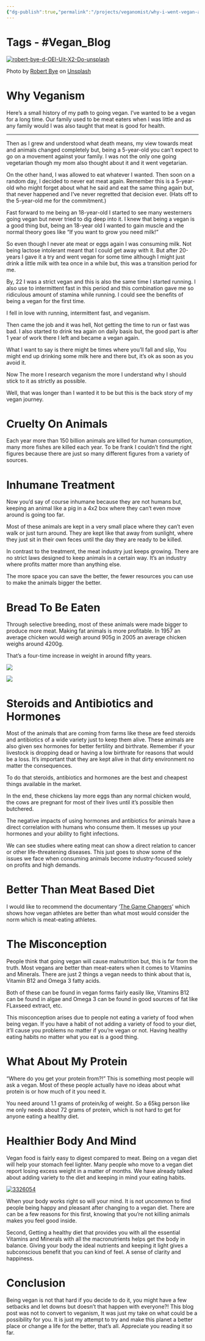 ```yaml
---
{"dg-publish":true,"permalink":"/projects/veganomist/why-i-went-vegan-and-so-can-you/","dgPassFrontmatter":true,"noteIcon":"3","created":"2023-11-14T21:08:36.992+05:30","updated":"2024-02-26T02:52:11.648+05:30"}
---
```


# **Tags** - #Vegan_Blog 

[![robert-bye-d-OEl-Uit-X2-Do-unsplash](https://i.ibb.co/2vkmhRn/robert-bye-d-OEl-Uit-X2-Do-unsplash.jpg)](https://www.blogger.com/blog/post/edit/1061032029719433497/625757567668549914#)

 Photo by [Robert Bye](https://www.blogger.com/blog/post/edit/1061032029719433497/625757567668549914#) on [Unsplash](https://www.blogger.com/blog/post/edit/1061032029719433497/625757567668549914#)

  

# Why Veganism

Here’s a small history of my path to going vegan. I’ve wanted to be a vegan for a long time. Our family used to be meat eaters when I was little and as any family would I was also taught that meat is good for health.

---

  

  

Then as I grew and understood what death means, my view towards meat and animals changed completely but, being a 5-year-old you can’t expect to go on a movement against your family. I was not the only one going vegetarian though my mom also thought about it and it went vegetarian.

  

On the other hand, I was allowed to eat whatever I wanted. Then soon on a random day, I decided to never eat meat again. Remember this is a 5-year-old who might forget about what he said and eat the same thing again but, that never happened and I’ve never regretted that decision ever. (Hats off to the 5-year-old me for the commitment.)

  

Fast forward to me being an 18-year-old I started to see many westerners going vegan but never tried to dig deep into it. I knew that being a vegan is a good thing but, being an 18-year old I wanted to gain muscle and the normal theory goes like “If you want to grow you need milk!”

  

So even though I never ate meat or eggs again I was consuming milk. Not being lactose intolerant meant that I could get away with it. But after 20-years I gave it a try and went vegan for some time although I might just drink a little milk with tea once in a while but, this was a transition period for me.

  

By, 22 I was a strict vegan and this is also the same time I started running. I also use to intermittent fast in this period and this combination gave me so ridiculous amount of stamina while running. I could see the benefits of being a vegan for the first time.

I fell in love with running, intermittent fast, and veganism.

  

Then came the job and it was hell, Not getting the time to run or fast was bad. I also started to drink tea again on daily basis but, the good part is after 1 year of work there I left and became a vegan again.

  

What I want to say is there might be times where you’ll fall and slip, You might end up drinking some milk here and there but, it’s ok as soon as you avoid it.

Now The more I research veganism the more I understand why I should stick to it as strictly as possible.

  

Well, that was longer than I wanted it to be but this is the back story of my vegan journey.

# Cruelty On Animals

  

Each year more than 150 billion animals are killed for human consumption, many more fishes are killed each year. To be frank I couldn’t find the right figures because there are just so many different figures from a variety of sources.

  

# Inhumane Treatment

  

Now you’d say of course inhumane because they are not humans but, keeping an animal like a pig in a 4x2 box where they can’t even move around is going too far.

  

Most of these animals are kept in a very small place where they can’t even walk or just turn around. They are kept like that away from sunlight, where they just sit in their own feces until the day they are ready to be killed.

  

In contrast to the treatment, the meat industry just keeps growing. There are no strict laws designed to keep animals in a certain way. It’s an industry where profits matter more than anything else.

  

The more space you can save the better, the fewer resources you can use to make the animals bigger the better.

# Bread To Be Eaten

  

Through selective breeding, most of these animals were made bigger to produce more meat. Making fat animals is more profitable. In 1957 an average chicken would weigh around 905g in 2005 an average chicken weighs around 4200g.

  

That’s a four-time increase in weight in around fifty years.

  

![](https://lh3.googleusercontent.com/tnH5BW3HdZaxT1LGavHj3Y5hfC7Co2mQVxDzfTRwLIHEslKubMGagxswv5wHpxMFrHtU9OFsbKhertuUUqFX4bfdqll6eVKviSiBedYu-zXRPXwpz9WCXVvsthssLBm6AGa5Bfqy)

![](https://lh4.googleusercontent.com/pVAYfV4wlYqZJz6q-RNzBr0QcWNF4d10lxhIUfxAC1YfyW1uP16nZSS64N2Acu1rT8reeCcxP0OmZprIPOgFnUJd1fGNXKXOQte41TYO4cwkeeol1FUVFDdyq3gFoJP14ZZlUPvr)

  

# Steroids and Antibiotics and Hormones

  

Most of the animals that are coming from farms like these are feed steroids and antibiotics of a wide variety just to keep them alive. These animals are also given sex hormones for better fertility and birthrate. Remember if your livestock is dropping dead or having a low birthrate for reasons that would be a loss. It’s important that they are kept alive in that dirty environment no matter the consequences.

  

To do that steroids, antibiotics and hormones are the best and cheapest things available in the market.

  

In the end, these chickens lay more eggs than any normal chicken would, the cows are pregnant for most of their lives until it’s possible then butchered.

  

The negative impacts of using hormones and antibiotics for animals have a direct correlation with humans who consume them. It messes up your hormones and your ability to fight infections.

  

We can see studies where eating meat can show a direct relation to cancer or other life-threatening diseases. This just goes to show some of the issues we face when consuming animals become industry-focused solely on profits and high demands.

  

# Better Than Meat Based Diet

  

I would like to recommend the documentary ‘[The Game Changers](https://www.blogger.com/blog/post/edit/1061032029719433497/625757567668549914#)’ which shows how vegan athletes are better than what most would consider the norm which is meat-eating athletes.

  

# The Misconception

  

People think that going vegan will cause malnutrition but, this is far from the truth. Most vegans are better than meat-eaters when it comes to Vitamins and Minerals. There are just 2 things a vegan needs to think about that is, Vitamin B12 and Omega 3 fatty acids.

  

Both of these can be found in vegan forms fairly easily like, Vitamins B12 can be found in algae and Omega 3 can be found in good sources of fat like FLaxseed extract, etc.

  

This misconception arises due to people not eating a variety of food when being vegan. If you have a habit of not adding a variety of food to your diet, it’ll cause you problems no matter if you’re vegan or not. Having healthy eating habits no matter what you eat is a good thing.

# What About My Protein

  

“Where do you get your protein from?!” This is something most people will ask a vegan. Most of these people actually have no ideas about what protein is or how much of it you need it.

  

You need around 1.1 grams of protein/kg of weight. So a 65kg person like me only needs about 72 grams of protein, which is not hard to get for anyone eating a healthy diet.

  
  

# Healthier Body And Mind

  

Vegan food is fairly easy to digest compared to meat. Being on a vegan diet will help your stomach feel lighter. Many people who move to a vegan diet report losing excess weight in a matter of months. We have already talked about adding variety to the diet and keeping in mind your eating habits.

[![3326054](https://i.ibb.co/XW9yjTt/3326054.png)](https://www.blogger.com/blog/post/edit/1061032029719433497/625757567668549914#)

  

  

  

When your body works right so will your mind. It is not uncommon to find people being happy and pleasant after changing to a vegan diet. There are can be a few reasons for this first, knowing that you’re not killing animals makes you feel good inside.

  

Second, Getting a healthy diet that provides you with all the essential Vitamins and Minerals with all the macronutrients helps get the body in balance. Giving your body the ideal nutrients and keeping it light gives a subconscious benefit that you can kind of feel. A sense of clarity and happiness.

  

# Conclusion

Being vegan is not that hard if you decide to do it, you might have a few setbacks and let downs but doesn’t that happen with everyone?! This blog post was not to convert to veganism, It was just my take on what could be a possibility for you. It is just my attempt to try and make this planet a better place or change a life for the better, that’s all. Appreciate you reading it so far.